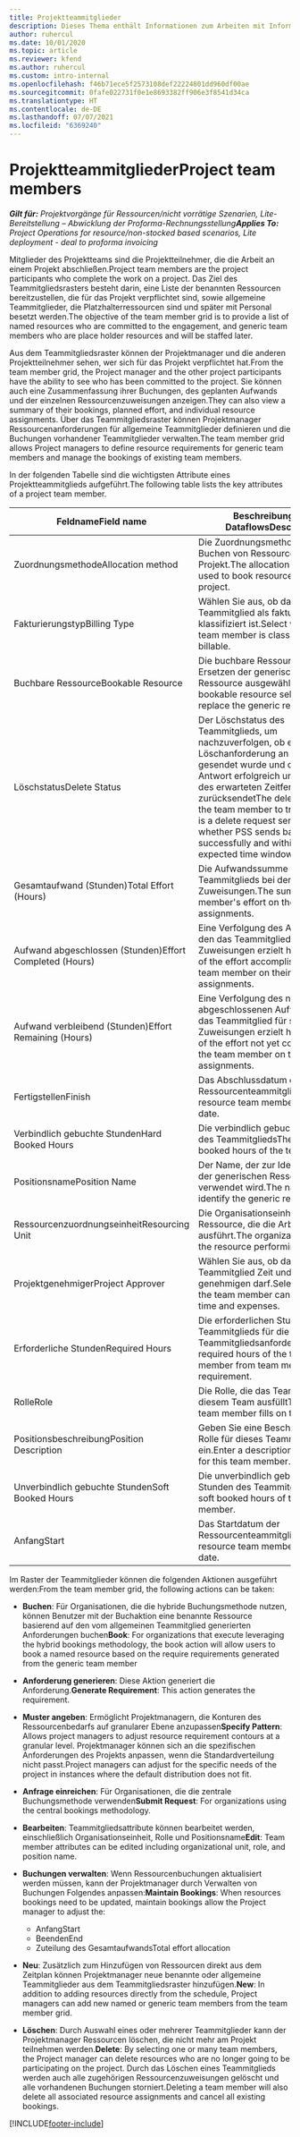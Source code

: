 ```yaml
---
title: Projektteammitglieder
description: Dieses Thema enthält Informationen zum Arbeiten mit Informationen, Attributen und der Planung von Mitgliedern des Projektteams.
author: ruhercul
ms.date: 10/01/2020
ms.topic: article
ms.reviewer: kfend
ms.author: ruhercul
ms.custom: intro-internal
ms.openlocfilehash: f46b71ece5f2573108def22224801dd960df00ae
ms.sourcegitcommit: 0fafe022731f0e1e8693382ff906e3f8541d34ca
ms.translationtype: HT
ms.contentlocale: de-DE
ms.lasthandoff: 07/07/2021
ms.locfileid: "6369240"
---
```

# <a name="project-team-members"></a><span data-ttu-id="14557-103">Projektteammitglieder</span><span class="sxs-lookup"><span data-stu-id="14557-103">Project team members</span></span>

<span data-ttu-id="14557-104">_**Gilt für:** Projektvorgänge für Ressourcen/nicht vorrätige Szenarien, Lite-Bereitstellung – Abwicklung der Proforma-Rechnungsstellung_</span><span class="sxs-lookup"><span data-stu-id="14557-104">_**Applies To:** Project Operations for resource/non-stocked based scenarios, Lite deployment - deal to proforma invoicing_</span></span>

<span data-ttu-id="14557-105">Mitglieder des Projektteams sind die Projektteilnehmer, die die Arbeit an einem Projekt abschließen.</span><span class="sxs-lookup"><span data-stu-id="14557-105">Project team members are the project participants who complete the work on a project.</span></span> <span data-ttu-id="14557-106">Das Ziel des Teammitgliedsrasters besteht darin, eine Liste der benannten Ressourcen bereitzustellen, die für das Projekt verpflichtet sind, sowie allgemeine Teammitglieder, die Platzhalterressourcen sind und später mit Personal besetzt werden.</span><span class="sxs-lookup"><span data-stu-id="14557-106">The objective of the team member grid is to provide a list of named resources who are committed to the engagement, and generic team members who are place holder resources and will be staffed later.</span></span>

<span data-ttu-id="14557-107">Aus dem Teammitgliedsraster können der Projektmanager und die anderen Projektteilnehmer sehen, wer sich für das Projekt verpflichtet hat.</span><span class="sxs-lookup"><span data-stu-id="14557-107">From the team member grid, the Project manager and the other project participants have the ability to see who has been committed to the project.</span></span> <span data-ttu-id="14557-108">Sie können auch eine Zusammenfassung ihrer Buchungen, des geplanten Aufwands und der einzelnen Ressourcenzuweisungen anzeigen.</span><span class="sxs-lookup"><span data-stu-id="14557-108">They can also view a summary of their bookings, planned effort, and individual resource assignments.</span></span> <span data-ttu-id="14557-109">Über das Teammitgliedsraster können Projektmanager Ressourcenanforderungen für allgemeine Teammitglieder definieren und die Buchungen vorhandener Teammitglieder verwalten.</span><span class="sxs-lookup"><span data-stu-id="14557-109">The team member grid allows Project managers to define resource requirements for generic team members and manage the bookings of existing team members.</span></span>

<span data-ttu-id="14557-110">In der folgenden Tabelle sind die wichtigsten Attribute eines Projektteammitglieds aufgeführt.</span><span class="sxs-lookup"><span data-stu-id="14557-110">The following table lists the key attributes of a project team member.</span></span>

| <span data-ttu-id="14557-111">Feldname</span><span class="sxs-lookup"><span data-stu-id="14557-111">Field name</span></span>          | <span data-ttu-id="14557-112">Beschreibung des Dataflows</span><span class="sxs-lookup"><span data-stu-id="14557-112">Description</span></span>                                                                                                                                                                  |
|--------------------------|-----------------------------------------------------------------------------------------------------------------------------------------------------------------------------------|
| <span data-ttu-id="14557-113">Zuordnungsmethode</span><span class="sxs-lookup"><span data-stu-id="14557-113">Allocation method</span></span>        | <span data-ttu-id="14557-114">Die Zuordnungsmethode zum Buchen von Ressourcen für das Projekt.</span><span class="sxs-lookup"><span data-stu-id="14557-114">The allocation method used to book resources on the project.</span></span>                                                                         |
| <span data-ttu-id="14557-115">Fakturierungstyp</span><span class="sxs-lookup"><span data-stu-id="14557-115">Billing Type</span></span>             | <span data-ttu-id="14557-116">Wählen Sie aus, ob das Teammitglied als fakturierbar klassifiziert ist.</span><span class="sxs-lookup"><span data-stu-id="14557-116">Select whether the team member is classified as billable.</span></span>                                                                                                                                       |
| <span data-ttu-id="14557-117">Buchbare Ressource</span><span class="sxs-lookup"><span data-stu-id="14557-117">Bookable Resource</span></span>        | <span data-ttu-id="14557-118">Die buchbare Ressource, die zum Ersetzen der generischen Ressource ausgewählt wurde.</span><span class="sxs-lookup"><span data-stu-id="14557-118">The bookable resource selected to replace the generic resource.</span></span>                                                                                                                   |
| <span data-ttu-id="14557-119">Löschstatus</span><span class="sxs-lookup"><span data-stu-id="14557-119">Delete Status</span></span>            | <span data-ttu-id="14557-120">Der Löschstatus des Teammitglieds, um nachzuverfolgen, ob eine Löschanforderung an PSS gesendet wurde und ob PSS die Antwort erfolgreich und innerhalb des erwarteten Zeitfensters zurücksendet</span><span class="sxs-lookup"><span data-stu-id="14557-120">The delete status of the team member to track if there is a delete request sent to PSS and whether PSS sends back response successfully and within the expected time window.</span></span> |
| <span data-ttu-id="14557-121">Gesamtaufwand (Stunden)</span><span class="sxs-lookup"><span data-stu-id="14557-121">Total Effort (Hours)</span></span>     | <span data-ttu-id="14557-122">Die Aufwandssumme des Teammitglieds bei den Zuweisungen.</span><span class="sxs-lookup"><span data-stu-id="14557-122">The sum of the team member's effort on their assignments.</span></span>                                                                                                                         |
| <span data-ttu-id="14557-123">Aufwand abgeschlossen (Stunden)</span><span class="sxs-lookup"><span data-stu-id="14557-123">Effort Completed (Hours)</span></span> | <span data-ttu-id="14557-124">Eine Verfolgung des Aufwands, den das Teammitglied für seine Zuweisungen erzielt hat</span><span class="sxs-lookup"><span data-stu-id="14557-124">A tracking of the effort accomplished by the team member on their assignments.</span></span>                                                                                           |
| <span data-ttu-id="14557-125">Aufwand verbleibend (Stunden)</span><span class="sxs-lookup"><span data-stu-id="14557-125">Effort Remaining (Hours)</span></span> | <span data-ttu-id="14557-126">Eine Verfolgung des noch nicht abgeschlossenen Aufwands, den das Teammitglied für seine Zuweisungen erzielt hat</span><span class="sxs-lookup"><span data-stu-id="14557-126">A tracking of the effort not yet completed by the team member on their assignments.</span></span>                                                                                    |
| <span data-ttu-id="14557-127">Fertigstellen</span><span class="sxs-lookup"><span data-stu-id="14557-127">Finish</span></span>                   | <span data-ttu-id="14557-128">Das Abschlussdatum der Ressourcenteammitgliedschaft.</span><span class="sxs-lookup"><span data-stu-id="14557-128">The resource team membership end date.</span></span>                                                                                                                                            |
| <span data-ttu-id="14557-129">Verbindlich gebuchte Stunden</span><span class="sxs-lookup"><span data-stu-id="14557-129">Hard Booked Hours</span></span>        | <span data-ttu-id="14557-130">Die verbindlich gebuchten Stunden des Teammitglieds</span><span class="sxs-lookup"><span data-stu-id="14557-130">The hard booked hours of the team member.</span></span>                                                                                                                                                                |
| <span data-ttu-id="14557-131">Positionsname</span><span class="sxs-lookup"><span data-stu-id="14557-131">Position Name</span></span>            | <span data-ttu-id="14557-132">Der Name, der zur Identifizierung der generischen Ressource verwendet wird.</span><span class="sxs-lookup"><span data-stu-id="14557-132">The name used to identify the generic resource.</span></span>                                                                                                                                   |
| <span data-ttu-id="14557-133">Ressourcenzuordnungseinheit</span><span class="sxs-lookup"><span data-stu-id="14557-133">Resourcing Unit</span></span>          | <span data-ttu-id="14557-134">Die Organisationseinheit der Ressource, die die Arbeit ausführt.</span><span class="sxs-lookup"><span data-stu-id="14557-134">The organizational unit of the resource performing the work.</span></span>                                                                                                                      |
| <span data-ttu-id="14557-135">Projektgenehmiger</span><span class="sxs-lookup"><span data-stu-id="14557-135">Project Approver</span></span>         | <span data-ttu-id="14557-136">Wählen Sie aus, ob das Teammitglied Zeit und Ausgaben genehmigen darf.</span><span class="sxs-lookup"><span data-stu-id="14557-136">Select whether the team member can approve time and expenses.</span></span>                                                                                                                     |
| <span data-ttu-id="14557-137">Erforderliche Stunden</span><span class="sxs-lookup"><span data-stu-id="14557-137">Required Hours</span></span>           | <span data-ttu-id="14557-138">Die erforderlichen Stunden des Teammitglieds für die Teammitgliedsanforderung.</span><span class="sxs-lookup"><span data-stu-id="14557-138">The required hours of the team member from team member requirement.</span></span>                                                                                                                       |
| <span data-ttu-id="14557-139">Rolle</span><span class="sxs-lookup"><span data-stu-id="14557-139">Role</span></span>                     | <span data-ttu-id="14557-140">Die Rolle, die das Teammitglied in diesem Team ausfüllt</span><span class="sxs-lookup"><span data-stu-id="14557-140">The role the team member fills on this team.</span></span>                                                                                                                                |
| <span data-ttu-id="14557-141">Positionsbeschreibung</span><span class="sxs-lookup"><span data-stu-id="14557-141">Position Description</span></span>     | <span data-ttu-id="14557-142">Geben Sie eine Beschreibung der Rolle für dieses Teammitglied ein.</span><span class="sxs-lookup"><span data-stu-id="14557-142">Enter a description of the role for this team member.</span></span>                                                                                                                             |
| <span data-ttu-id="14557-143">Unverbindlich gebuchte Stunden</span><span class="sxs-lookup"><span data-stu-id="14557-143">Soft Booked Hours</span></span>        | <span data-ttu-id="14557-144">Die unverbindlich gebuchten Stunden des Teammitglieds</span><span class="sxs-lookup"><span data-stu-id="14557-144">The soft booked hours of the team member.</span></span>                                                                                                                                                                 |
| <span data-ttu-id="14557-145">Anfang</span><span class="sxs-lookup"><span data-stu-id="14557-145">Start</span></span>                    | <span data-ttu-id="14557-146">Das Startdatum der Ressourcenteammitgliedschaft.</span><span class="sxs-lookup"><span data-stu-id="14557-146">The resource team membership start date.</span></span>                                                                                                                                          |

<span data-ttu-id="14557-147">Im Raster der Teammitglieder können die folgenden Aktionen ausgeführt werden:</span><span class="sxs-lookup"><span data-stu-id="14557-147">From the team member grid, the following actions can be taken:</span></span>

- <span data-ttu-id="14557-148">**Buchen**: Für Organisationen, die die hybride Buchungsmethode nutzen, können Benutzer mit der Buchaktion eine benannte Ressource basierend auf den vom allgemeinen Teammitglied generierten Anforderungen buchen</span><span class="sxs-lookup"><span data-stu-id="14557-148">**Book**: For organizations that execute leveraging the hybrid bookings methodology, the book action will allow users to book a named resource based on the require requirements generated from the generic team member</span></span>
- <span data-ttu-id="14557-149">**Anforderung generieren**: Diese Aktion generiert die Anforderung.</span><span class="sxs-lookup"><span data-stu-id="14557-149">**Generate Requirement**: This action generates the requirement.</span></span>
- <span data-ttu-id="14557-150">**Muster angeben**: Ermöglicht Projektmanagern, die Konturen des Ressourcenbedarfs auf granularer Ebene anzupassen</span><span class="sxs-lookup"><span data-stu-id="14557-150">**Specify Pattern**: Allows project managers to adjust resource requirement contours at a granular level.</span></span> <span data-ttu-id="14557-151">Projektmanager können sich an die spezifischen Anforderungen des Projekts anpassen, wenn die Standardverteilung nicht passt.</span><span class="sxs-lookup"><span data-stu-id="14557-151">Project managers can adjust for the specific needs of the project in instances where the default distribution does not fit.</span></span>
- <span data-ttu-id="14557-152">**Anfrage einreichen**: Für Organisationen, die die zentrale Buchungsmethode verwenden</span><span class="sxs-lookup"><span data-stu-id="14557-152">**Submit Request**: For organizations using the central bookings methodology.</span></span>
- <span data-ttu-id="14557-153">**Bearbeiten**: Teammitgliedsattribute können bearbeitet werden, einschließlich Organisationseinheit, Rolle und Positionsname</span><span class="sxs-lookup"><span data-stu-id="14557-153">**Edit**: Team member attributes can be edited including organizational unit, role, and position name.</span></span>
- <span data-ttu-id="14557-154">**Buchungen verwalten**: Wenn Ressourcenbuchungen aktualisiert werden müssen, kann der Projektmanager durch Verwalten von Buchungen Folgendes anpassen:</span><span class="sxs-lookup"><span data-stu-id="14557-154">**Maintain Bookings**: When resources bookings need to be updated, maintain bookings allow the Project manager to adjust the:</span></span>

    - <span data-ttu-id="14557-155">Anfang</span><span class="sxs-lookup"><span data-stu-id="14557-155">Start</span></span>
    - <span data-ttu-id="14557-156">Beenden</span><span class="sxs-lookup"><span data-stu-id="14557-156">End</span></span>
    - <span data-ttu-id="14557-157">Zuteilung des Gesamtaufwands</span><span class="sxs-lookup"><span data-stu-id="14557-157">Total effort allocation</span></span>

- <span data-ttu-id="14557-158">**Neu**: Zusätzlich zum Hinzufügen von Ressourcen direkt aus dem Zeitplan können Projektmanager neue benannte oder allgemeine Teammitglieder aus dem Teammitgliedsraster hinzufügen.</span><span class="sxs-lookup"><span data-stu-id="14557-158">**New**: In addition to adding resources directly from the schedule, Project managers can add new named or generic team members from the team member grid.</span></span>
- <span data-ttu-id="14557-159">**Löschen**: Durch Auswahl eines oder mehrerer Teammitglieder kann der Projektmanager Ressourcen löschen, die nicht mehr am Projekt teilnehmen werden.</span><span class="sxs-lookup"><span data-stu-id="14557-159">**Delete**: By selecting one or many team members, the Project manager can delete resources who are no longer going to be participating on the project.</span></span> <span data-ttu-id="14557-160">Durch das Löschen eines Teammitglieds werden auch alle zugehörigen Ressourcenzuweisungen gelöscht und alle vorhandenen Buchungen storniert.</span><span class="sxs-lookup"><span data-stu-id="14557-160">Deleting a team member will also delete all associated resource assignments and  cancel all existing bookings.</span></span>


[!INCLUDE[footer-include](../includes/footer-banner.md)]